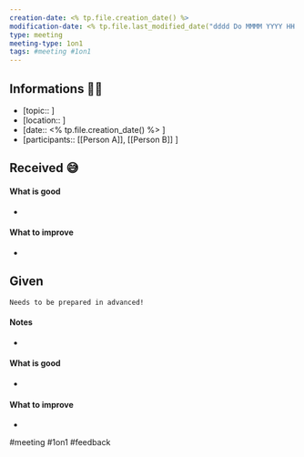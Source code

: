 ```yaml
---
creation-date: <% tp.file.creation_date() %> 
modification-date: <% tp.file.last_modified_date("dddd Do MMMM YYYY HH:mm:ss") %>
type: meeting
meeting-type: 1on1
tags: #meeting #1on1 
---
```


## Informations 📑🚩

- [topic:: ] 
- [location:: ] 
- [date:: <% tp.file.creation_date() %>  ]
- [participants:: [[Person A]], [[Person B]] ]

## Received 😅

#### What is good
-

#### What to improve
-

## Given  
`Needs to be prepared in advanced!` 

#### Notes
- 

#### What is good
-

#### What to improve
- 


#meeting  #1on1 #feedback
